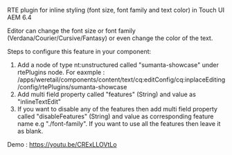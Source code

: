 RTE plugin for inline styling (font size, font family and text color) in Touch UI AEM 6.4

Editor can change the font size or font family (Verdana/Courier/Cursive/Fantasy) or even change the color of the text. 

Steps to configure this feature in your component:
1. Add a node of type nt:unstructured called "sumanta-showcase" under rtePlugins node. For eaxmple : /apps/weretail/components/content/text/cq:editConfig/cq:inplaceEditing/config/rtePlugins/sumanta-showcase
2. Add multi field property called "features" (String) and value as "inlineTextEdit"
3. If you want to disable any of the features then add multi field property called "disableFeatures" (String) and value as corresponding feature name e.g "./font-family". If you want to use all the features then leave it as blank. 


Demo : https://youtu.be/CRExLLOVtLo
